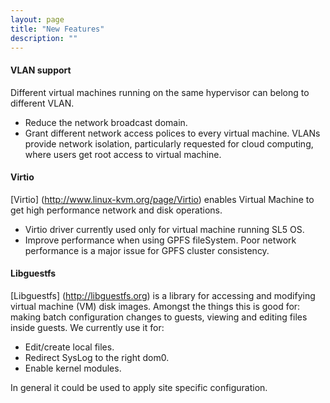 ```yaml
---
layout: page
title: "New Features"
description: ""
---
```


<div class="row-fluid marketing">
<div class="row">
<div class="span3">
</div>
<div class="span9">
</div>
</div>
<div class="row">
<div class="span3">

#### VLAN support

</div>
<div class="span9">
Different virtual machines running on the same hypervisor can belong to different VLAN.

* Reduce the network broadcast domain.
* Grant different network access polices to every virtual machine. VLANs provide network isolation, particularly requested for cloud computing, where users get root access to virtual machine.
</div>
</div>
<div class="row">
<div class="span3">

#### Virtio

</div>
<div class="span9">

[Virtio] (http://www.linux-kvm.org/page/Virtio) enables Virtual Machine to get high performance network and disk operations.

* Virtio driver currently used only for virtual machine running SL5 OS.
* Improve performance when using GPFS fileSystem. Poor network performance is a major issue for GPFS cluster consistency.
</div>
</div>
<div class="row">
<div class="span3">

#### Libguestfs

</div>
<div class="span9">

[Libguestfs] (http://libguestfs.org) is a library for accessing and modifying virtual machine (VM) disk images. Amongst the things this is good for: making batch configuration changes to guests, viewing and editing files inside guests. We currently use it for:

* Edit/create local files.
* Redirect SysLog to the right dom0.
* Enable kernel modules.

In general it could be used to apply site specific configuration.
</div>
</div>
</div>

